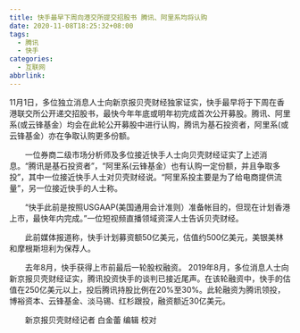 ```yaml
---
title: 快手最早下周向港交所提交招股书 腾讯、阿里系均将认购
date: 2020-11-08T18:25:32+08:00
tags:
  - 腾讯
  - 快手
categories:
  - 互联网
abbrlink:
---
```


11月1日，多位独立消息人士向新京报贝壳财经独家证实，快手最早将于下周在香港联交所公开递交招股书，最快今年年底或明年初完成首次公开募股。腾讯、阿里系(或云锋基金）均会在此轮公开募股中进行认购，腾讯为基石投资者，阿里系(或云锋基金）亦在争取认购更多份额。

　　一位券商二级市场分析师及多位接近快手人士向贝壳财经证实了上述消息。“腾讯是基石投资者”，“阿里系(云锋基金）也有认购一定份额，并且争取多投”，其中一位接近快手人士对贝壳财经说。“阿里系投主要是为了给电商提供流量”，另一位接近快手的人士称。

　　“快手此前是按照USGAAP(美国通用会计准则）准备帐目的，但现在计划香港上市，最快年内完成。”一位短视频直播领域资深人士告诉贝壳财经。

　　此前媒体报道称，快手计划募资额50亿美元，估值约500亿美元，美银美林和摩根斯坦利为保荐人。

　　去年8月，快手获得上市前最后一轮股权融资。 2019年8月，多位消息人士向新京报贝壳财经证实，腾讯投资快手的谈判已接近尾声。在该轮融资中，快手的估值在250亿美元以上，投后腾讯持股比例在20%至30%。此轮融资为腾讯领投，博裕资本、云锋基金、淡马锡、红杉跟投，融资额近30亿美元。

　　新京报贝壳财经记者 白金蕾 编辑 校对
